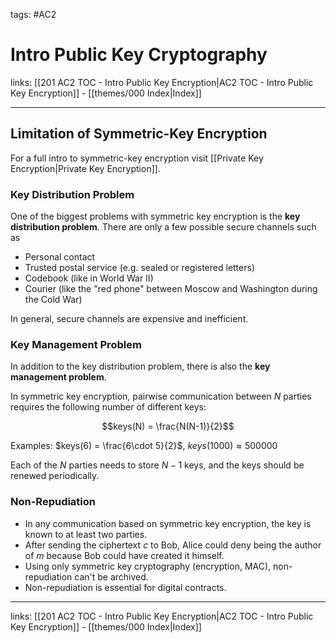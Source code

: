 tags: #AC2

# Intro Public Key Cryptography

links: [[201 AC2 TOC - Intro Public Key Encryption|AC2 TOC - Intro Public Key Encryption]] - [[themes/000 Index|Index]]

---

## Limitation of Symmetric-Key Encryption

For a full intro to symmetric-key encryption visit [[Private Key Encryption|Private Key Encryption]].

### Key Distribution Problem

One of the biggest problems with symmetric key encryption is the **key distribution problem**. There are only a few possible secure channels such as

- Personal contact
- Trusted postal service (e.g. sealed or registered letters)
- Codebook (like in World War II)
- Courier (like the "red phone" between Moscow and Washington during the Cold War)

In general, secure channels are expensive and inefficient.

### Key Management Problem

In addition to the key distribution problem, there is also the **key management problem**.

In symmetric key encryption, pairwise communication between $N$ parties requires the following number of different keys:

$$keys(N) = \frac{N(N-1)}{2}$$

Examples: $keys(6) = \frac{6\cdot 5}{2}$, $keys(1000) \approx 500000$


Each of the $N$ parties needs to store $N-1$ keys, and the keys should be renewed periodically.

### Non-Repudiation

- In any communication based on symmetric key encryption, the key is known to at least two parties.
- After sending the ciphertext $c$ to Bob, Alice could deny being the author of $m$ because Bob could have created it himself.
- Using only symmetric key cryptography (encryption, MAC), non-repudiation can't be archived.
- Non-repudiation is essential for digital contracts.

---
links: [[201 AC2 TOC - Intro Public Key Encryption|AC2 TOC - Intro Public Key Encryption]] - [[themes/000 Index|Index]]